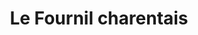 ---
title: "Le Fournil charentais"
url: /ruelle-sur-touvre/le-fournil-charentais/
shop: boulangerie
---